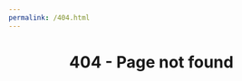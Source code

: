 ```yaml
---
permalink: /404.html
---
```


<head>
	<title>404 - Page not found</title>
	<link rel="stylesheet" href="style/stylesheet.css">
</head>
<body>
	<center><h1>404 - Page not found</h1></center>
</body>
